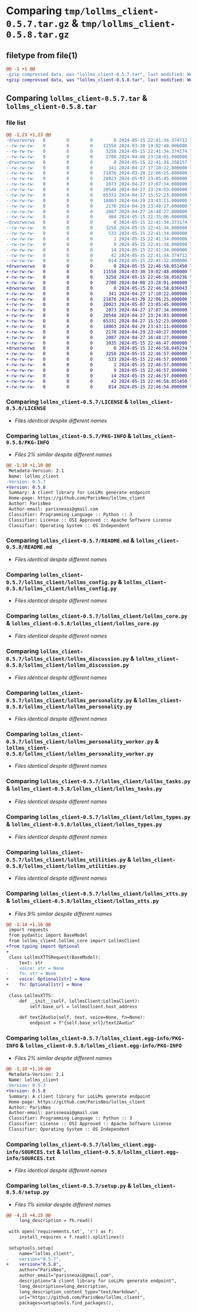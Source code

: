 # Comparing `tmp/lollms_client-0.5.7.tar.gz` & `tmp/lollms_client-0.5.8.tar.gz`

## filetype from file(1)

```diff
@@ -1 +1 @@
-gzip compressed data, was "lollms_client-0.5.7.tar", last modified: Wed May 15 22:41:34 2024, max compression
+gzip compressed data, was "lollms_client-0.5.8.tar", last modified: Wed May 15 22:46:58 2024, max compression
```

## Comparing `lollms_client-0.5.7.tar` & `lollms_client-0.5.8.tar`

### file list

```diff
@@ -1,23 +1,23 @@
-drwxrwxrwx   0        0        0        0 2024-05-15 22:41:34.374712 lollms_client-0.5.7/
--rw-rw-rw-   0        0        0    11558 2024-03-30 19:02:48.000000 lollms_client-0.5.7/LICENSE
--rw-rw-rw-   0        0        0     3258 2024-05-15 22:41:34.374174 lollms_client-0.5.7/PKG-INFO
--rw-rw-rw-   0        0        0     2780 2024-04-08 23:28:01.000000 lollms_client-0.5.7/README.md
-drwxrwxrwx   0        0        0        0 2024-05-15 22:41:34.358157 lollms_client-0.5.7/lollms_client/
--rw-rw-rw-   0        0        0      341 2024-04-27 17:10:22.000000 lollms_client-0.5.7/lollms_client/__init__.py
--rw-rw-rw-   0        0        0    21876 2024-03-20 22:06:25.000000 lollms_client-0.5.7/lollms_client/lollms_config.py
--rw-rw-rw-   0        0        0    20023 2024-05-07 23:05:45.000000 lollms_client-0.5.7/lollms_client/lollms_core.py
--rw-rw-rw-   0        0        0     2073 2024-04-27 17:07:34.000000 lollms_client-0.5.7/lollms_client/lollms_discussion.py
--rw-rw-rw-   0        0        0    20548 2024-04-27 23:24:03.000000 lollms_client-0.5.7/lollms_client/lollms_personality.py
--rw-rw-rw-   0        0        0    65331 2024-04-27 15:52:23.000000 lollms_client-0.5.7/lollms_client/lollms_personality_worker.py
--rw-rw-rw-   0        0        0    18863 2024-04-29 23:43:11.000000 lollms_client-0.5.7/lollms_client/lollms_tasks.py
--rw-rw-rw-   0        0        0     2170 2024-04-29 23:40:27.000000 lollms_client-0.5.7/lollms_client/lollms_types.py
--rw-rw-rw-   0        0        0     2087 2024-04-27 16:48:27.000000 lollms_client-0.5.7/lollms_client/lollms_utilities.py
--rw-rw-rw-   0        0        0      984 2024-05-15 22:35:06.000000 lollms_client-0.5.7/lollms_client/lollms_xtts.py
-drwxrwxrwx   0        0        0        0 2024-05-15 22:41:34.373174 lollms_client-0.5.7/lollms_client.egg-info/
--rw-rw-rw-   0        0        0     3258 2024-05-15 22:41:34.000000 lollms_client-0.5.7/lollms_client.egg-info/PKG-INFO
--rw-rw-rw-   0        0        0      533 2024-05-15 22:41:34.000000 lollms_client-0.5.7/lollms_client.egg-info/SOURCES.txt
--rw-rw-rw-   0        0        0        1 2024-05-15 22:41:34.000000 lollms_client-0.5.7/lollms_client.egg-info/dependency_links.txt
--rw-rw-rw-   0        0        0        9 2024-05-15 22:41:34.000000 lollms_client-0.5.7/lollms_client.egg-info/requires.txt
--rw-rw-rw-   0        0        0       14 2024-05-15 22:41:34.000000 lollms_client-0.5.7/lollms_client.egg-info/top_level.txt
--rw-rw-rw-   0        0        0       42 2024-05-15 22:41:34.374712 lollms_client-0.5.7/setup.cfg
--rw-rw-rw-   0        0        0      814 2024-05-15 22:41:32.000000 lollms_client-0.5.7/setup.py
+drwxrwxrwx   0        0        0        0 2024-05-15 22:46:58.051450 lollms_client-0.5.8/
+-rw-rw-rw-   0        0        0    11558 2024-03-30 19:02:48.000000 lollms_client-0.5.8/LICENSE
+-rw-rw-rw-   0        0        0     3258 2024-05-15 22:46:58.050236 lollms_client-0.5.8/PKG-INFO
+-rw-rw-rw-   0        0        0     2780 2024-04-08 23:28:01.000000 lollms_client-0.5.8/README.md
+drwxrwxrwx   0        0        0        0 2024-05-15 22:46:58.036043 lollms_client-0.5.8/lollms_client/
+-rw-rw-rw-   0        0        0      341 2024-04-27 17:10:22.000000 lollms_client-0.5.8/lollms_client/__init__.py
+-rw-rw-rw-   0        0        0    21876 2024-03-20 22:06:25.000000 lollms_client-0.5.8/lollms_client/lollms_config.py
+-rw-rw-rw-   0        0        0    20023 2024-05-07 23:05:45.000000 lollms_client-0.5.8/lollms_client/lollms_core.py
+-rw-rw-rw-   0        0        0     2073 2024-04-27 17:07:34.000000 lollms_client-0.5.8/lollms_client/lollms_discussion.py
+-rw-rw-rw-   0        0        0    20548 2024-04-27 23:24:03.000000 lollms_client-0.5.8/lollms_client/lollms_personality.py
+-rw-rw-rw-   0        0        0    65331 2024-04-27 15:52:23.000000 lollms_client-0.5.8/lollms_client/lollms_personality_worker.py
+-rw-rw-rw-   0        0        0    18863 2024-04-29 23:43:11.000000 lollms_client-0.5.8/lollms_client/lollms_tasks.py
+-rw-rw-rw-   0        0        0     2170 2024-04-29 23:40:27.000000 lollms_client-0.5.8/lollms_client/lollms_types.py
+-rw-rw-rw-   0        0        0     2087 2024-04-27 16:48:27.000000 lollms_client-0.5.8/lollms_client/lollms_utilities.py
+-rw-rw-rw-   0        0        0     1035 2024-05-15 22:46:47.000000 lollms_client-0.5.8/lollms_client/lollms_xtts.py
+drwxrwxrwx   0        0        0        0 2024-05-15 22:46:58.049234 lollms_client-0.5.8/lollms_client.egg-info/
+-rw-rw-rw-   0        0        0     3258 2024-05-15 22:46:57.000000 lollms_client-0.5.8/lollms_client.egg-info/PKG-INFO
+-rw-rw-rw-   0        0        0      533 2024-05-15 22:46:57.000000 lollms_client-0.5.8/lollms_client.egg-info/SOURCES.txt
+-rw-rw-rw-   0        0        0        1 2024-05-15 22:46:57.000000 lollms_client-0.5.8/lollms_client.egg-info/dependency_links.txt
+-rw-rw-rw-   0        0        0        9 2024-05-15 22:46:57.000000 lollms_client-0.5.8/lollms_client.egg-info/requires.txt
+-rw-rw-rw-   0        0        0       14 2024-05-15 22:46:57.000000 lollms_client-0.5.8/lollms_client.egg-info/top_level.txt
+-rw-rw-rw-   0        0        0       42 2024-05-15 22:46:58.051450 lollms_client-0.5.8/setup.cfg
+-rw-rw-rw-   0        0        0      814 2024-05-15 22:46:54.000000 lollms_client-0.5.8/setup.py
```

### Comparing `lollms_client-0.5.7/LICENSE` & `lollms_client-0.5.8/LICENSE`

 * *Files identical despite different names*

### Comparing `lollms_client-0.5.7/PKG-INFO` & `lollms_client-0.5.8/PKG-INFO`

 * *Files 2% similar despite different names*

```diff
@@ -1,10 +1,10 @@
 Metadata-Version: 2.1
 Name: lollms_client
-Version: 0.5.7
+Version: 0.5.8
 Summary: A client library for LoLLMs generate endpoint
 Home-page: https://github.com/ParisNeo/lollms_client
 Author: ParisNeo
 Author-email: parisneoai@gmail.com
 Classifier: Programming Language :: Python :: 3
 Classifier: License :: OSI Approved :: Apache Software License
 Classifier: Operating System :: OS Independent
```

### Comparing `lollms_client-0.5.7/README.md` & `lollms_client-0.5.8/README.md`

 * *Files identical despite different names*

### Comparing `lollms_client-0.5.7/lollms_client/lollms_config.py` & `lollms_client-0.5.8/lollms_client/lollms_config.py`

 * *Files identical despite different names*

### Comparing `lollms_client-0.5.7/lollms_client/lollms_core.py` & `lollms_client-0.5.8/lollms_client/lollms_core.py`

 * *Files identical despite different names*

### Comparing `lollms_client-0.5.7/lollms_client/lollms_discussion.py` & `lollms_client-0.5.8/lollms_client/lollms_discussion.py`

 * *Files identical despite different names*

### Comparing `lollms_client-0.5.7/lollms_client/lollms_personality.py` & `lollms_client-0.5.8/lollms_client/lollms_personality.py`

 * *Files identical despite different names*

### Comparing `lollms_client-0.5.7/lollms_client/lollms_personality_worker.py` & `lollms_client-0.5.8/lollms_client/lollms_personality_worker.py`

 * *Files identical despite different names*

### Comparing `lollms_client-0.5.7/lollms_client/lollms_tasks.py` & `lollms_client-0.5.8/lollms_client/lollms_tasks.py`

 * *Files identical despite different names*

### Comparing `lollms_client-0.5.7/lollms_client/lollms_types.py` & `lollms_client-0.5.8/lollms_client/lollms_types.py`

 * *Files identical despite different names*

### Comparing `lollms_client-0.5.7/lollms_client/lollms_utilities.py` & `lollms_client-0.5.8/lollms_client/lollms_utilities.py`

 * *Files identical despite different names*

### Comparing `lollms_client-0.5.7/lollms_client/lollms_xtts.py` & `lollms_client-0.5.8/lollms_client/lollms_xtts.py`

 * *Files 9% similar despite different names*

```diff
@@ -1,14 +1,16 @@
 import requests
 from pydantic import BaseModel
 from lollms_client.lollms_core import LollmsClient
+from typing import Optional
+
 class LollmsXTTSRequest(BaseModel):
     text: str
-    voice: str = None
-    fn: str = None
+    voice: Optional[str] = None
+    fn: Optional[str] = None
 
 class LollmsXTTS:
     def __init__(self, lollmsClient:LollmsClient):
         self.base_url = lollmsClient.host_address
 
     def text2Audio(self, text, voice=None, fn=None):
         endpoint = f"{self.base_url}/text2Audio"
```

### Comparing `lollms_client-0.5.7/lollms_client.egg-info/PKG-INFO` & `lollms_client-0.5.8/lollms_client.egg-info/PKG-INFO`

 * *Files 2% similar despite different names*

```diff
@@ -1,10 +1,10 @@
 Metadata-Version: 2.1
 Name: lollms_client
-Version: 0.5.7
+Version: 0.5.8
 Summary: A client library for LoLLMs generate endpoint
 Home-page: https://github.com/ParisNeo/lollms_client
 Author: ParisNeo
 Author-email: parisneoai@gmail.com
 Classifier: Programming Language :: Python :: 3
 Classifier: License :: OSI Approved :: Apache Software License
 Classifier: Operating System :: OS Independent
```

### Comparing `lollms_client-0.5.7/lollms_client.egg-info/SOURCES.txt` & `lollms_client-0.5.8/lollms_client.egg-info/SOURCES.txt`

 * *Files identical despite different names*

### Comparing `lollms_client-0.5.7/setup.py` & `lollms_client-0.5.8/setup.py`

 * *Files 1% similar despite different names*

```diff
@@ -4,15 +4,15 @@
     long_description = fh.read()
 
 with open('requirements.txt', 'r') as f:
     install_requires = f.read().splitlines()
     
 setuptools.setup(
     name="lollms_client",
-    version="0.5.7",
+    version="0.5.8",
     author="ParisNeo",
     author_email="parisneoai@gmail.com",
     description="A client library for LoLLMs generate endpoint",
     long_description=long_description,
     long_description_content_type="text/markdown",
     url="https://github.com/ParisNeo/lollms_client",
     packages=setuptools.find_packages(),
```

